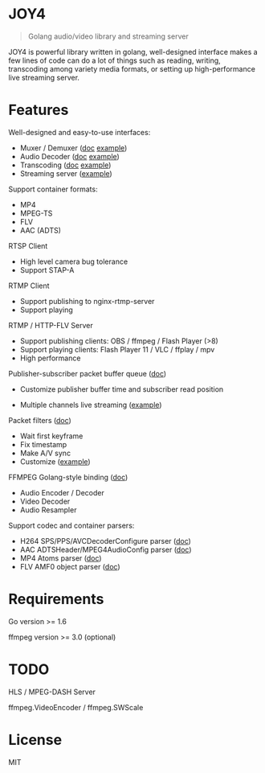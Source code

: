 # JOY4

> Golang audio/video library and streaming server

JOY4 is powerful library written in golang, well-designed interface makes a few lines of code can do a lot of things such as reading, writing, transcoding among variety media formats, or setting up high-performance live streaming server.

# Features 

Well-designed and easy-to-use interfaces:

- Muxer / Demuxer ([doc](https://godoc.org/github.com/livepeer/joy4/av#Demuxer) [example](https://github.com/livepeer/joy4/blob/master/examples/open_probe_file/main.go))
- Audio Decoder ([doc](https://godoc.org/github.com/livepeer/joy4/av#AudioDecoder) [example](https://github.com/livepeer/joy4/blob/master/examples/audio_decode/main.go))
- Transcoding ([doc](https://godoc.org/github.com/livepeer/joy4/av/transcode) [example](https://github.com/livepeer/joy4/blob/master/examples/transcode/main.go))
- Streaming server ([example](https://github.com/livepeer/joy4/blob/master/examples/http_flv_and_rtmp_server/main.go))

Support container formats:

- MP4
- MPEG-TS
- FLV
- AAC (ADTS)

RTSP Client
- High level camera bug tolerance
- Support STAP-A

RTMP Client
- Support publishing to nginx-rtmp-server
- Support playing

RTMP / HTTP-FLV Server 
- Support publishing clients: OBS / ffmpeg / Flash Player (>8)
- Support playing clients: Flash Player 11 / VLC / ffplay / mpv
- High performance


Publisher-subscriber packet buffer queue ([doc](https://godoc.org/github.com/livepeer/joy4/av/pubsub))

- Customize publisher buffer time and subscriber read position


- Multiple channels live streaming ([example](https://github.com/livepeer/joy4/blob/master/examples/rtmp_server_channels/main.go))

Packet filters ([doc](https://godoc.org/github.com/livepeer/joy4/av/pktque))

- Wait first keyframe
- Fix timestamp
- Make A/V sync
- Customize ([example](https://github.com/livepeer/joy4/blob/master/examples/rtmp_server_channels/main.go#L19))

FFMPEG Golang-style binding ([doc](https://godoc.org/github.com/livepeer/joy4/cgo/ffmpeg))
- Audio Encoder / Decoder
- Video Decoder
- Audio Resampler

Support codec and container parsers:

- H264 SPS/PPS/AVCDecoderConfigure parser ([doc](https://godoc.org/github.com/livepeer/joy4/codec/h264parser))
- AAC ADTSHeader/MPEG4AudioConfig parser ([doc](https://godoc.org/github.com/livepeer/joy4/codec/aacparser))
- MP4 Atoms parser ([doc](https://godoc.org/github.com/livepeer/joy4/format/mp4/mp4io))
- FLV AMF0 object parser ([doc](https://godoc.org/github.com/livepeer/joy4/format/flv/flvio))

# Requirements

Go version >= 1.6

ffmpeg version >= 3.0 (optional)

# TODO

HLS / MPEG-DASH Server

ffmpeg.VideoEncoder / ffmpeg.SWScale

# License

MIT
